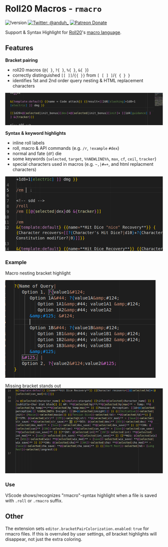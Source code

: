 # Roll20 Macros - `rmacro`
![!version](https://img.shields.io/badge/Version-1.0.2-blue) [![Twitter: @anduh_](https://img.shields.io/badge/twitter-%40anduh_-blue)](https://twitter.com/anduh_)
[![Patreon Donate](https://img.shields.io/badge/donate-patreon-orange)](https://www.patreon.com/anduh)


Support & Syntax Highlight for [Roll20](https://roll20.net/)'s [macro language](https://wiki.roll20.net/Macro_Guide).


## Features


**Bracket pairing**

- roll20 macros (`@{ }`, `?{ }`, `%{ }`, `&{ }`)
- correctly distinguished `[[ ]]`/`{{ }}` from `[ [ ] ]`/`{ { } }`
- identifies 1st and 2nd order query nesting & HTML replacement characters

<img src="https://raw.githubusercontent.com/Anduh/rmacro/main/images/bracket-recognition.gif">

**Syntax & keyword highlights**

- inline roll labels
- roll, macro & API commands (e.g. `/r`, `!example` `#dex`)
- normal and fate (`dF`) die
- some keywords (`selected`, `target`, `%%NEWLINE%%`, `max`, `cf`, `ceil`, `tracker`)
- special characters used in macros (e.g. `~,|#=+`, and html replacment characters) 

<img src="https://raw.githubusercontent.com/Anduh/rmacro/main/images/ex1.gif">


### Example
Macro nesting bracket highlight

<img src="https://raw.githubusercontent.com/Anduh/rmacro/main/images/replacement-recognition-bracket.png">


Missing bracket stands out
<img src="https://raw.githubusercontent.com/Anduh/rmacro/main/images/rmacro-typo.gif">

### Use
VScode shows/recognizes "rmacro"-syntax highlight when a file is saved with `.roll` or `.rmacro` suffix.



## Other

The extension sets `editor.bracketPairColorization.enabled`: `true` for rmacro files. If this is overruled by user settings, *all* bracket highlights will disappear, not just the extra coloring.